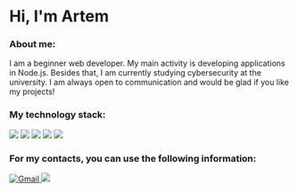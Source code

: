 # Hi, I'm Artem
### About me:
I am a beginner web developer. My main activity is developing applications in Node.js. Besides that, I am currently studying cybersecurity at the university. I am always open to communication and would be glad if you like my projects!
### My technology stack:
<img src="https://img.shields.io/badge/NODE-001900?style=for-the-badge&logo=nodedotjs&logoColor=39A450"/>  <img src="https://img.shields.io/badge/EXPRESS-001900?style=for-the-badge&logo=express&logoColor=39A450"/> <img src="https://img.shields.io/badge/MONGODB-001900?style=for-the-badge&logo=mongodb&logoColor=39A450"/> <img src="https://img.shields.io/badge/REACT-001900?style=for-the-badge&logo=react&logoColor=49ABFF"/> <img src="https://img.shields.io/badge/MySQL-001900?style=for-the-badge&logo=mysql&logoColor=49ABFF"/> 

### For my contacts, you can use the following information:
<a href="mailto:vitenkoartem7@gmail.com">
  <img src="https://img.shields.io/badge/GMAIL-001900?style=for-the-badge&logo=gmail&logoColor=A02D2D" alt="Gmail" />
</a>
<a href="https://www.linkedin.com/feed/">
<img src="https://img.shields.io/badge/LINKEDIN-001900?style=for-the-badge&logo=linkedin&logoColor=008DFF"/>
</a>
